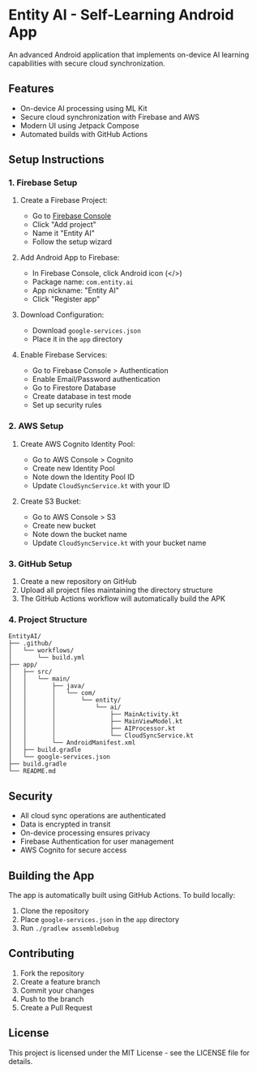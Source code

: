 # Entity AI - Self-Learning Android App

An advanced Android application that implements on-device AI learning capabilities with secure cloud synchronization.

## Features

- On-device AI processing using ML Kit
- Secure cloud synchronization with Firebase and AWS
- Modern UI using Jetpack Compose
- Automated builds with GitHub Actions

## Setup Instructions

### 1. Firebase Setup

1. Create a Firebase Project:
   - Go to [Firebase Console](https://console.firebase.google.com/)
   - Click "Add project"
   - Name it "Entity AI"
   - Follow the setup wizard

2. Add Android App to Firebase:
   - In Firebase Console, click Android icon (</>)
   - Package name: `com.entity.ai`
   - App nickname: "Entity AI"
   - Click "Register app"

3. Download Configuration:
   - Download `google-services.json`
   - Place it in the `app` directory

4. Enable Firebase Services:
   - Go to Firebase Console > Authentication
   - Enable Email/Password authentication
   - Go to Firestore Database
   - Create database in test mode
   - Set up security rules

### 2. AWS Setup

1. Create AWS Cognito Identity Pool:
   - Go to AWS Console > Cognito
   - Create new Identity Pool
   - Note down the Identity Pool ID
   - Update `CloudSyncService.kt` with your ID

2. Create S3 Bucket:
   - Go to AWS Console > S3
   - Create new bucket
   - Note down the bucket name
   - Update `CloudSyncService.kt` with your bucket name

### 3. GitHub Setup

1. Create a new repository on GitHub
2. Upload all project files maintaining the directory structure
3. The GitHub Actions workflow will automatically build the APK

### 4. Project Structure

```
EntityAI/
├── .github/
│   └── workflows/
│       └── build.yml
├── app/
│   ├── src/
│   │   └── main/
│   │       ├── java/
│   │       │   └── com/
│   │       │       └── entity/
│   │       │           └── ai/
│   │       │               ├── MainActivity.kt
│   │       │               ├── MainViewModel.kt
│   │       │               ├── AIProcessor.kt
│   │       │               └── CloudSyncService.kt
│   │       └── AndroidManifest.xml
│   ├── build.gradle
│   └── google-services.json
├── build.gradle
└── README.md
```

## Security

- All cloud sync operations are authenticated
- Data is encrypted in transit
- On-device processing ensures privacy
- Firebase Authentication for user management
- AWS Cognito for secure access

## Building the App

The app is automatically built using GitHub Actions. To build locally:

1. Clone the repository
2. Place `google-services.json` in the `app` directory
3. Run `./gradlew assembleDebug`

## Contributing

1. Fork the repository
2. Create a feature branch
3. Commit your changes
4. Push to the branch
5. Create a Pull Request

## License

This project is licensed under the MIT License - see the LICENSE file for details. 